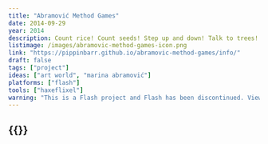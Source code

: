 ```yaml
---
title: "Abramović Method Games"
date: 2014-09-29
year: 2014
description: Count rice! Count seeds! Step up and down! Talk to trees! Stop the anger! Feel the rain! Look at the colours! Video game!
listimage: /images/abramovic-method-games-icon.png
link: "https://pippinbarr.github.io/abramovic-method-games/info/"
draft: false
tags: ["project"]
ideas: ["art world", "marina abramović"]
platforms: ["flash"]
tools: ["haxeflixel"]
warning: "This is a Flash project and Flash has been discontinued. View the game's page for more information."
---
```


## {{<param title >}}
